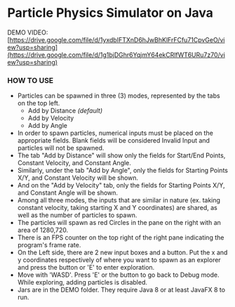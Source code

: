 # Particle Physics Simulator on Java

DEMO VIDEO: [https://drive.google.com/file/d/1yxdbIFTXnD6hJwBhKlFrFCfu71CpvGeO/view?usp=sharing](https://drive.google.com/file/d/1g1bjDGhr6YqjmY64ekCRlfWT6URu7z70/view?usp=sharing)

### HOW TO USE
- Particles can be spawned in three (3) modes, represented by the tabs on the top left.
  - Add by Distance _(default)_
  - Add by Velocity
  - Add by Angle
- In order to spawn particles, numerical inputs must be placed on the appropriate fields. Blank fields will be considered Invalid Input and particles will not be spawned.
- The tab "Add by Distance" will show only the fields for Start/End Points, Constant Velocity, and Constant Angle.
- Similarly, under the tab "Add by Angle", only the fields for Starting Points X/Y, and Constant Velocity will be shown.
- And on the "Add by Velocity" tab, only the fields for Starting Points X/Y, and Constant Angle will be shown.
- Among all three modes, the inputs that are similar in nature (ex. taking constant velocity, taking starting X and Y coordinates) are shared, as well as the number of particles to spawn.
- The particles will spawn as red Circles in the pane on the right with an area of 1280,720.
- There is an FPS counter on the top right of the right pane indicating the program's frame rate.
- On the Left side, there are 2 new input boxes and a button. Put the x and y coordinates respectively of where you want to spawn as an explorer and press the button or 'E' to enter exploration.
- Move with 'WASD'. Press 'E' or the button to go back to Debug mode. While exploring, adding particles is disabled.
- Jars are in the DEMO folder. They require Java 8 or at least JavaFX 8 to run.

